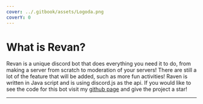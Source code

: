 ```yaml
---
cover: ../.gitbook/assets/Logoda.png
coverY: 0
---
```


# What is Revan?

Revan is a unique discord bot that does everything you need it to do, from making a server from scratch to moderation of your servers! There are still a lot of the feature that will be added, such as more fun activities! Raven is written in Java script and is using discord.js as the api. If you would like to see the code for this bot visit my [github page](https://github.com/alixjaffar) and give the project a star!&#x20;

****
